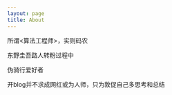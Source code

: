 ```yaml
---
layout: page
title: About
---
```


所谓<算法工程师>，实则码农

东野圭吾路人转粉过程中

伪骑行爱好者

开blog并不求成网红或为人师，只为敦促自己多思考和总结


